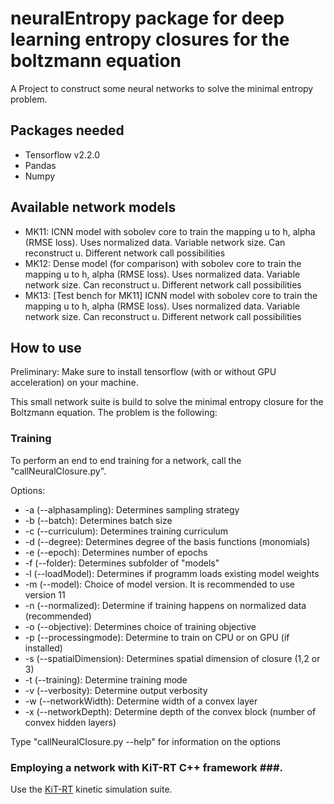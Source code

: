 # neuralEntropy package for deep learning entropy closures for the boltzmann equation

A Project to construct some neural networks to solve the minimal entropy problem.

## Packages needed

* Tensorflow v2.2.0
* Pandas
* Numpy

## Available network models ##

* MK11: ICNN model with sobolev core to train the mapping u to h, alpha (RMSE loss). Uses normalized data. Variable
  network size. Can reconstruct u. Different network call possibilities
* MK12: Dense model (for comparison) with sobolev core to train the mapping u to h, alpha (RMSE loss). Uses normalized
  data. Variable network size. Can reconstruct u. Different network call possibilities
* MK13: [Test bench for MK11] ICNN model with sobolev core to train the mapping u to h, alpha (RMSE loss). Uses
  normalized data. Variable network size. Can reconstruct u. Different network call possibilities

## How to use ## 

Preliminary: Make sure to install tensorflow (with or without GPU acceleration) on your machine.

This small network suite is build to solve the minimal entropy closure for the Boltzmann equation. The problem is the
following:

### Training ### 

To perform an end to end training for a network, call the "callNeuralClosure.py".

Options:

* -a (--alphasampling): Determines sampling strategy
* -b (--batch): Determines batch size
* -c (--curriculum): Determines training curriculum
* -d (--degree): Determines degree of the basis functions (monomials)
* -e (--epoch): Determines number of epochs
* -f (--folder): Determines subfolder of "models"
* -l (--loadModel): Determines if programm loads existing model weights
* -m (--model): Choice of model version. It is recommended to use version 11
* -n (--normalized): Determine if training happens on normalized data (recommended)
* -o (--objective): Determines choice of training objective
* -p (--processingmode): Determine to train on CPU or on GPU (if installed)
* -s (--spatialDimension): Determines spatial dimension of closure (1,2 or 3)
* -t (--training): Determine training mode
* -v (--verbosity): Determine output verbosity
* -w (--networkWidth): Determine width of a convex layer
* -x (--networkDepth): Determine depth of the convex block (number of convex hidden layers)

Type  "callNeuralClosure.py --help" for information on the options

### Employing a network with KiT-RT C++ framework ###.

Use the [KiT-RT](https://github.com/CSMMLab/KiT-RT) kinetic simulation suite. 

